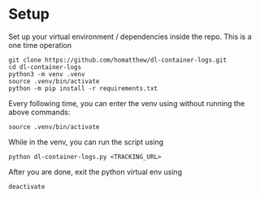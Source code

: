 # Setup
Set up your virtual environment / dependencies inside the repo. This is a one time operation
```
git clone https://github.com/homatthew/dl-container-logs.git
cd dl-container-logs
python3 -m venv .venv
source .venv/bin/activate
python -m pip install -r requirements.txt
```

Every following time, you can enter the venv using without running the above commands:
```
source .venv/bin/activate
```

While in the venv, you can run the script using
```
python dl-container-logs.py <TRACKING_URL>
```

After you are done, exit the python virtual env using
```
deactivate
```